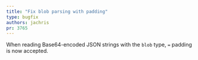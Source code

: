 ```yaml
---
title: "Fix blob parsing with padding"
type: bugfix
authors: jachris
pr: 3765
---
```


When reading Base64-encoded JSON strings with the `blob` type, `=` padding is
now accepted.
